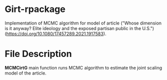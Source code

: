 # Girt-rpackage

Implementation of MCMC algorithm for model of article ("Whose dimension is it anyway? Elite ideology and the exposed partisan public in the U.S.")(https://doi.org/10.1080/17457289.2021.1917583). 

# File Description

__MCMCirtG__ main function runs MCMC algorithm to estimate the joint scaling model of the article.
